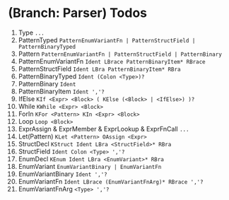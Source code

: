 # (Branch: Parser) Todos

1. Type `...`
1. PatternTyped `PatternEnumVariantFn | PatternStructField | PatternBinaryTyped`
1. Pattern `PatternEnumVariantFn | PatternStructField | PatternBinary`
1. PatternEnumVariantFn `Ident LBrace PatternBinaryItem* RBrace`
1. PatternStructField `Ident LBra PatternBinaryItem* RBra`
1. PatternBinaryTyped `Ident (Colon <Type>)?`
1. PatternBinary `Ident`
1. PatternBinaryItem `Ident ','?`
1. IfElse `KIf <Expr> <Block> ( KElse (<Block> | <IfElse>) )?`
1. While `KWhile <Expr> <Block>`
1. ForIn `KFor <Pattern> KIn <Expr> <Block>`
1. Loop `Loop <Block>`
1. ExprAssign & ExprMember & ExprLookup & ExprFnCall `...`
1. Let(Pattern) `KLet <Pattern> OAssign <Expr>`
1. StructDecl `KStruct Ident LBra <StructField>* RBra`
1. StructField `Ident Colon <Type> ','?`
1. EnumDecl `KEnum Ident LBra <EnumVariant>* RBra`
1. EnumVariant `EnumVariantBinary | EnumVariantFn`
1. EnumVariantBinary `Ident ','?`
1. EnumVariantFn `Ident LBrace (EnumVariantFnArg)* RBrace ','?`
1. EnumVariantFnArg `<Type> ','?`
